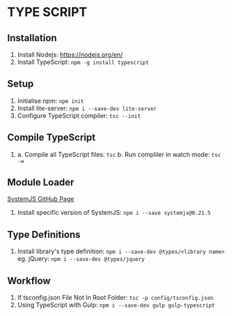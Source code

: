 # TYPE SCRIPT

## Installation

1. Install Nodejs: https://nodejs.org/en/
2. Install TypeScript: `npm -g install typescript`

## Setup

1. Initialise npm: `npm init`
2. Install lite-server: `npm i --save-dev lite-server`
3. Configure TypeScript compiler: `tsc --init`

## Compile TypeScript

1. a. Compile all TypeScript files: `tsc`
   b. Run compliler in watch mode: `tsc -w`

## Module Loader

[SystemJS GitHub Page](https://github.com/systemjs/systemjs)

1. Install specific version of SystemJS: `npm i --save systemjs@0.21.5`

## Type Definitions

1. Install library's type definition: `npm i --save-dev @types/<library name>`
   eg. jQuery: `npm i --save-dev @types/jquery`

## Workflow

1. If tsconfig.json File Not In Root Folder: `tsc -p config/tsconfig.json`
2. Using TypeScript with Gulp: `npm i --save-dev gulp gulp-typescript`
